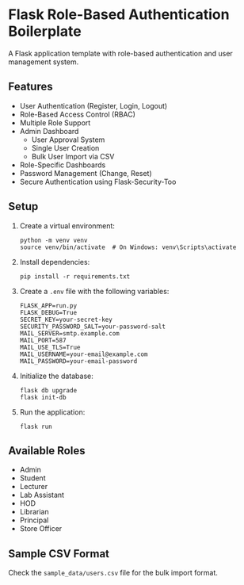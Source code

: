 # Flask Role-Based Authentication Boilerplate

A Flask application template with role-based authentication and user management system.

## Features
- User Authentication (Register, Login, Logout)
- Role-Based Access Control (RBAC)
- Multiple Role Support
- Admin Dashboard
  - User Approval System
  - Single User Creation
  - Bulk User Import via CSV
- Role-Specific Dashboards
- Password Management (Change, Reset)
- Secure Authentication using Flask-Security-Too

## Setup
1. Create a virtual environment:
   ```
   python -m venv venv
   source venv/bin/activate  # On Windows: venv\Scripts\activate
   ```

2. Install dependencies:
   ```
   pip install -r requirements.txt
   ```

3. Create a `.env` file with the following variables:
   ```
   FLASK_APP=run.py
   FLASK_DEBUG=True
   SECRET_KEY=your-secret-key
   SECURITY_PASSWORD_SALT=your-password-salt
   MAIL_SERVER=smtp.example.com
   MAIL_PORT=587
   MAIL_USE_TLS=True
   MAIL_USERNAME=your-email@example.com
   MAIL_PASSWORD=your-email-password
   ```

4. Initialize the database:
   ```
   flask db upgrade
   flask init-db
   ```

5. Run the application:
   ```
   flask run
   ```

## Available Roles
- Admin
- Student
- Lecturer
- Lab Assistant
- HOD
- Librarian
- Principal
- Store Officer

## Sample CSV Format
Check the `sample_data/users.csv` file for the bulk import format.